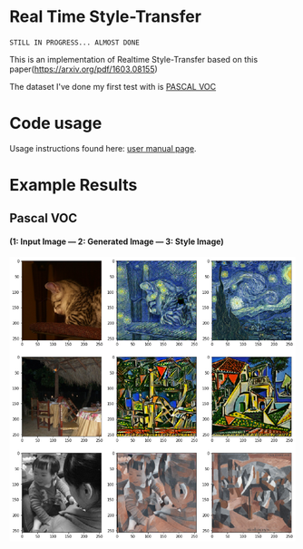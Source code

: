 # Real Time Style-Transfer
`STILL IN PROGRESS... ALMOST DONE`

This is an implementation of Realtime Style-Transfer based on this paper(https://arxiv.org/pdf/1603.08155)

The dataset I've done my first test with is [PASCAL VOC](http://pjreddie.com/media/files/VOCtrainval_06-Nov-2007.tar)

# Code usage

Usage instructions found here: [user manual page](USAGE.md).

# Example Results
## Pascal VOC
#### (1: Input Image  — 2: Generated Image — 3: Style Image)
![](examples/example.png)
